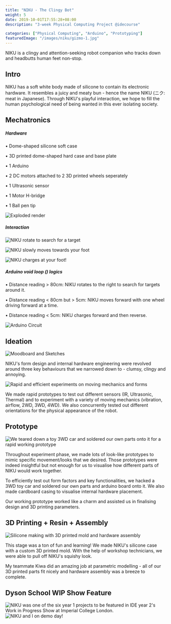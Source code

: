 ```yaml
---
title: "NIKU - The Clingy Bot"
weight: 5
date: 2019-10-01T17:55:28+08:00
description: "3-week Physical Computing Project @idecourse"

categories: ["Physical Computing", "Arduino", "Prototyping"]
featuredImage: "/images/niku/gizmo-1.jpg"
---
```

NIKU is a clingy and attention-seeking robot companion who tracks down and headbutts human feet non-stop.


## Intro



NIKU has a soft white body made of silicone to contain its electronic hardware. It resembles a juicy and meaty bun - hence the name NIKU (ニク: meat in Japanese). Through NIKU's playful interaction, we hope to fill the human psychological need of being wanted in this ever isolating society.

## Mechatronics

##### Hardware
• Dome-shaped silicone soft case

• 3D printed dome-shaped hard case and base plate

• 1 Arduino

• 2 DC motors attached to 2 3D printed wheels seperately

• 1 Ultrasonic sensor

• 1 Motor H-bridge

• 1 Ball pen tip

![](/images/niku/gizmo-2.jpg "Exploded render")

##### Interaction

![](/images/niku/gizmo-gif.gif "NIKU rotate to search for a target")

![](/images/niku/gizmo-gif-1.gif "NIKU slowly moves towards your foot")

![](/images/niku/gizmo-gif-2.gif "NIKU charges at your foot!")


##### Arduino void loop () logics

• Distance reading > 80cm: NIKU rotates to the right to search for targets around it.

• Distance reading < 80cm but > 5cm: NIKU moves forward with one wheel driving forward at a time.

• Distance reading < 5cm: NIKU charges forward and then reverse.

![](/images/niku/niku-hardware-info.jpg "Arduino Circuit")

## Ideation
![](/images/niku/gizmo-moodboard.jpg "Moodboard and Sketches")

NIKU's form design and internal hardware engineering were revolved around three key behaviours that we narrowed down to - clumsy, clingy and annoying.

![](/images/niku/gizmo-exp.jpg "Rapid and efficient experiments on moving mechanics and forms")

We made rapid prototypes to test out different sensors (IR, Ultrasonic, Thermal) and to experiment with a variety of moving mechanics (vibration, airflow, 2WD, 3WD, 4WD). We also concurrently tested out different orientations for the physical appearance of the robot.

## Prototype

![](/images/niku/gizmo-hardware-iteration.jpg "We teared down a toy 3WD car and soldered our own parts onto it for a rapid working prototype")

Throughout experiment phase, we made lots of look-like prototypes to mimic specific movement/looks that we desired. Those prototypes were indeed insightful but not enough for us to visualise how different parts of NIKU would work together.

To efficiently test out form factors and key functionalities, we hacked a 3WD toy car and soldered our own parts and arduino board onto it. We also made cardboard casing to visualise internal hardware placement.

Our working prototype worked like a charm and assisted us in finalising design and 3D printing parameters.

## 3D Printing + Resin + Assembly

![](/images/niku/gizmo-making.jpg "Silicone making with 3D printed mold and hardware assembly")

This stage was a ton of fun and learning! We made NIKU's silicone case with a custom 3D printed mold. With the help of workshop technicians, we were able to pull off NIKU's squishy look.

My teammate Kiwa did an amazing job at parametric modelling - all of our 3D printed parts fit nicely and hardware assembly was a breeze to complete.


## Dyson School WIP Show Feature

![](/images/niku/gizmo-show.jpg "NIKU was one of the six year 1 projects to be featured in IDE year 2's Work in Progress Show at Imperial College London.")
![](/images/niku/gizmo-gif-3.gif "NIKU and I on demo day!")
